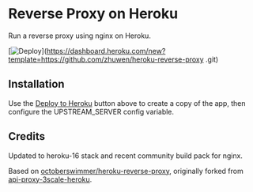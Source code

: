 # Reverse Proxy on Heroku

Run a reverse proxy using nginx on Heroku.

[![Deploy](https://www.herokucdn.com/deploy/button.png)](https://dashboard.heroku.com/new?template=https://github.com/zhuwen/heroku-reverse-proxy
.git)

## Installation

Use the [Deploy to Heroku](https://heroku.com/deploy) button above to create a
copy of the app, then configure the UPSTREAM_SERVER config variable.

## Credits

Updated to heroku-16 stack and recent community build pack for nginx.

Based on [octoberswimmer/heroku-reverse-proxy](https://github.com/octoberswimmer/heroku-reverse-proxy),
originally forked from [api-proxy-3scale-heroku](https://github.com/Taytay/api-proxy-3scale-heroku).
